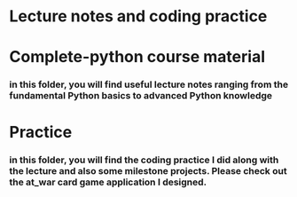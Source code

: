 # Lecture notes and coding practice   

# Complete-python course material

### in this folder, you will find useful lecture notes ranging from the fundamental Python basics to advanced Python knowledge
# Practice

### in this folder, you will find the coding practice I did along with the lecture and also some milestone projects. Please check out the at_war card game application I designed.
